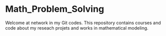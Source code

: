 # Math_Problem_Solving
Welcome at network in my Git codes.
This repository contains courses and code about my reseach projets and works in mathematical modeling.
